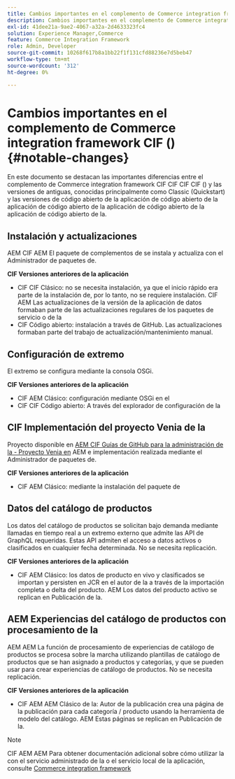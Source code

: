 ```yaml
---
title: Cambios importantes en el complemento de Commerce integration framework CIF ()
description: Cambios importantes en el complemento de Commerce integration framework CIF CIF () en comparación con las versiones anteriores de la versión de la versión de la.
exl-id: 41dee21a-9ae2-4067-a32a-2d4633323fc4
solution: Experience Manager,Commerce
feature: Commerce Integration Framework
role: Admin, Developer
source-git-commit: 10268f617b8a1bb22f1f131cfd88236e7d5beb47
workflow-type: tm+mt
source-wordcount: '312'
ht-degree: 0%

---
```


# Cambios importantes en el complemento de Commerce integration framework CIF (){#notable-changes}

En este documento se destacan las importantes diferencias entre el complemento de Commerce integration framework CIF CIF CIF CIF () y las versiones de antiguas, conocidas principalmente como Classic (Quickstart) y las versiones de código abierto de la aplicación de código abierto de la aplicación de código abierto de la aplicación de código abierto de la aplicación de código abierto de la.

## Instalación y actualizaciones

AEM CIF AEM El paquete de complementos de se instala y actualiza con el Administrador de paquetes de.

**CIF Versiones anteriores de la aplicación**

* CIF CIF Clásico: no se necesita instalación, ya que el inicio rápido era parte de la instalación de, por lo tanto, no se requiere instalación. CIF AEM Las actualizaciones de la versión de la aplicación de datos formaban parte de las actualizaciones regulares de los paquetes de servicio o de la
* CIF Código abierto: instalación a través de GitHub. Las actualizaciones formaban parte del trabajo de actualización/mantenimiento manual.

## Configuración de extremo

El extremo se configura mediante la consola OSGi.

**CIF Versiones anteriores de la aplicación**

* CIF AEM Clásico: configuración mediante OSGi en el
* CIF CIF Código abierto: A través del explorador de configuración de la

## CIF Implementación del proyecto Venia de la

Proyecto disponible en [AEM CIF Guías de GitHub para la administración de la - Proyecto Venia en](https://github.com/adobe/aem-cif-guides-venia) AEM e implementación realizada mediante el Administrador de paquetes de.

**CIF Versiones anteriores de la aplicación**

* CIF AEM Clásico: mediante la instalación del paquete de

## Datos del catálogo de productos

Los datos del catálogo de productos se solicitan bajo demanda mediante llamadas en tiempo real a un extremo externo que admite las API de GraphQL requeridas. Estas API admiten el acceso a datos activos o clasificados en cualquier fecha determinada. No se necesita replicación.

**CIF Versiones anteriores de la aplicación**

* CIF AEM Clásico: los datos de producto en vivo y clasificados se importan y persisten en JCR en el autor de la a través de la importación completa o delta del producto. AEM Los datos del producto activo se replican en Publicación de la.

## AEM Experiencias del catálogo de productos con procesamiento de la

AEM AEM La función de procesamiento de experiencias de catálogo de productos se procesa sobre la marcha utilizando plantillas de catálogo de productos que se han asignado a productos y categorías, y que se pueden usar para crear experiencias de catálogo de productos. No se necesita replicación.

**CIF Versiones anteriores de la aplicación**

* CIF AEM AEM Clásico de la: Autor de la publicación crea una página de la publicación para cada categoría / producto usando la herramienta de modelo del catálogo. AEM Estas páginas se replican en Publicación de la.

>[!NOTE]
>
>CIF AEM AEM Para obtener documentación adicional sobre cómo utilizar la con el servicio administrado de la o el servicio local de la aplicación, consulte [Commerce integration framework](https://www.adobe.io/apis/experiencecloud/commerce-integration-framework/getting-started.html)
